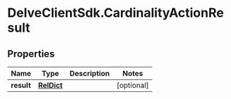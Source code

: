 # DelveClientSdk.CardinalityActionResult

## Properties

Name | Type | Description | Notes
------------ | ------------- | ------------- | -------------
**result** | [**RelDict**](RelDict.md) |  | [optional] 


